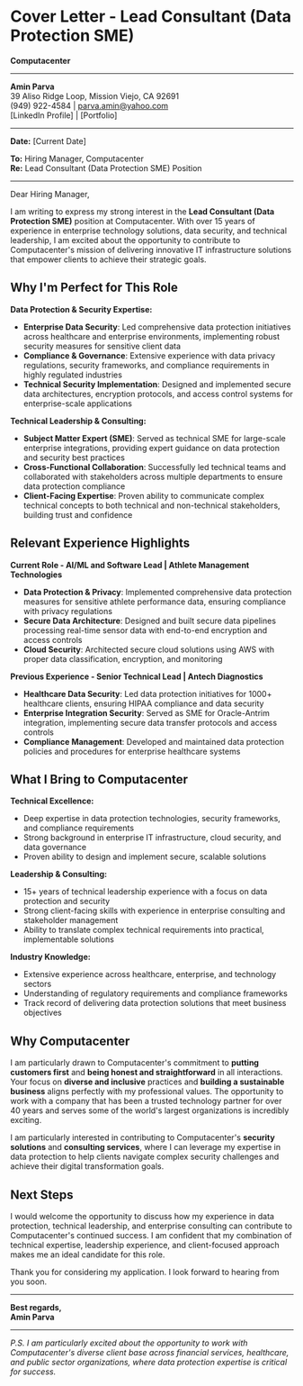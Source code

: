 # Cover Letter - Lead Consultant (Data Protection SME)
**Computacenter**

---

**Amin Parva**  
39 Aliso Ridge Loop, Mission Viejo, CA 92691  
(949) 922-4584 | parva.amin@yahoo.com  
[LinkedIn Profile] | [Portfolio]

---

**Date:** [Current Date]

**To:** Hiring Manager, Computacenter  
**Re:** Lead Consultant (Data Protection SME) Position

---

Dear Hiring Manager,

I am writing to express my strong interest in the **Lead Consultant (Data Protection SME)** position at Computacenter. With over 15 years of experience in enterprise technology solutions, data security, and technical leadership, I am excited about the opportunity to contribute to Computacenter's mission of delivering innovative IT infrastructure solutions that empower clients to achieve their strategic goals.

## **Why I'm Perfect for This Role**

**Data Protection & Security Expertise:**
- **Enterprise Data Security**: Led comprehensive data protection initiatives across healthcare and enterprise environments, implementing robust security measures for sensitive client data
- **Compliance & Governance**: Extensive experience with data privacy regulations, security frameworks, and compliance requirements in highly regulated industries
- **Technical Security Implementation**: Designed and implemented secure data architectures, encryption protocols, and access control systems for enterprise-scale applications

**Technical Leadership & Consulting:**
- **Subject Matter Expert (SME)**: Served as technical SME for large-scale enterprise integrations, providing expert guidance on data protection and security best practices
- **Cross-Functional Collaboration**: Successfully led technical teams and collaborated with stakeholders across multiple departments to ensure data protection compliance
- **Client-Facing Expertise**: Proven ability to communicate complex technical concepts to both technical and non-technical stakeholders, building trust and confidence

## **Relevant Experience Highlights**

**Current Role - AI/ML and Software Lead | Athlete Management Technologies**
- **Data Protection & Privacy**: Implemented comprehensive data protection measures for sensitive athlete performance data, ensuring compliance with privacy regulations
- **Secure Data Architecture**: Designed and built secure data pipelines processing real-time sensor data with end-to-end encryption and access controls
- **Cloud Security**: Architected secure cloud solutions using AWS with proper data classification, encryption, and monitoring

**Previous Experience - Senior Technical Lead | Antech Diagnostics**
- **Healthcare Data Security**: Led data protection initiatives for 1000+ healthcare clients, ensuring HIPAA compliance and data security
- **Enterprise Integration Security**: Served as SME for Oracle-Antrim integration, implementing secure data transfer protocols and access controls
- **Compliance Management**: Developed and maintained data protection policies and procedures for enterprise healthcare systems

## **What I Bring to Computacenter**

**Technical Excellence:**
- Deep expertise in data protection technologies, security frameworks, and compliance requirements
- Strong background in enterprise IT infrastructure, cloud security, and data governance
- Proven ability to design and implement secure, scalable solutions

**Leadership & Consulting:**
- 15+ years of technical leadership experience with a focus on data protection and security
- Strong client-facing skills with experience in enterprise consulting and stakeholder management
- Ability to translate complex technical requirements into practical, implementable solutions

**Industry Knowledge:**
- Extensive experience across healthcare, enterprise, and technology sectors
- Understanding of regulatory requirements and compliance frameworks
- Track record of delivering data protection solutions that meet business objectives

## **Why Computacenter**

I am particularly drawn to Computacenter's commitment to **putting customers first** and **being honest and straightforward** in all interactions. Your focus on **diverse and inclusive** practices and **building a sustainable business** aligns perfectly with my professional values. The opportunity to work with a company that has been a trusted technology partner for over 40 years and serves some of the world's largest organizations is incredibly exciting.

I am particularly interested in contributing to Computacenter's **security solutions** and **consulting services**, where I can leverage my expertise in data protection to help clients navigate complex security challenges and achieve their digital transformation goals.

## **Next Steps**

I would welcome the opportunity to discuss how my experience in data protection, technical leadership, and enterprise consulting can contribute to Computacenter's continued success. I am confident that my combination of technical expertise, leadership experience, and client-focused approach makes me an ideal candidate for this role.

Thank you for considering my application. I look forward to hearing from you soon.

---

**Best regards,**  
**Amin Parva**

---

*P.S. I am particularly excited about the opportunity to work with Computacenter's diverse client base across financial services, healthcare, and public sector organizations, where data protection expertise is critical for success.*




